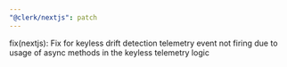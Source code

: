 ```yaml
---
"@clerk/nextjs": patch
---
```


fix(nextjs): Fix for keyless drift detection telemetry event not firing due to usage of async methods in the keyless telemetry logic
